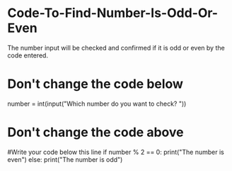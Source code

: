 # Code-To-Find-Number-Is-Odd-Or-Even
The number input will be checked and confirmed if it is odd or even by the code entered.
# Don't change the code below 
number = int(input("Which number do you want to check? "))
# Don't change the code above 
#Write your code below this line
if number % 2 == 0:
  print("The number is even")
else:
  print("The number is odd")
